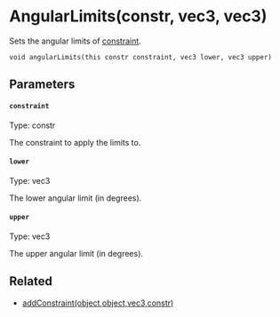 # AngularLimits(constr, vec3, vec3)

Sets the angular limits of [constraint](#constraint).

```
void angularLimits(this constr constraint, vec3 lower, vec3 upper)
```

## Parameters

#### `constraint`
Type: constr

The constraint to apply the limits to.

#### `lower`
Type: vec3

The lower angular limit (in degrees).

#### `upper`
Type: vec3

The upper angular limit (in degrees).

## Related

 - [addConstraint(object,object,vec3,constr)](/MdDocs/Functions/Physics/AddConstraint.md)


